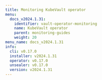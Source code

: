 ```yaml
---
title: Monitoring KubeVault operator
menu:
  docs_v2024.1.31:
    identifier: vault-operator-monitoring
    name: KubeVault operator
    parent: monitoring-guides
    weight: 20
menu_name: docs_v2024.1.31
info:
  cli: v0.17.0
  installer: v2024.1.31
  operator: v0.17.0
  unsealer: v0.17.0
  version: v2024.1.31
---
```


